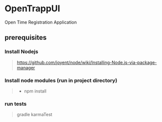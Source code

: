 OpenTrappUI
===========

Open Time Registration Application

## prerequisites

### Install Nodejs

> https://github.com/joyent/node/wiki/Installing-Node.js-via-package-manager

### Install node modules (run in project directory)

> * npm install

### run tests   

> gradle karmaTest

